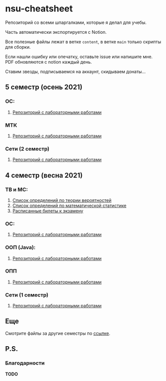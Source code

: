 # nsu-cheatsheet
Репозиторий со всеми шпаргалками, которые я делал для учебы.

Часть автоматически экспортируется с Notion.

Все полезные файлы лежат в ветке `content`, в ветке `main` только скрипты для сборки.

Если нашли ошибку или опечатку, оставьте issue или напишите мне. PDF обновляются с notion каждый день.

Ставим звезды, подписываемся на аккаунт, скидываем донаты...

## 5 семестр (осень 2021)
### ОС:
1. [Репозиторий с лабораторными работами](https://github.com/zpix1/nsu-tr-labs)

### МТК
1. [Репозиторий с лабораторными работами](https://github.com/zpix1/nsu-mtk-labs/)

### Сети (2 семестр)

1. [Репозиторий с лабораторными работами](https://github.com/zpix1/nsu-socket-labs/)

## 4 семестр (весна 2021)
### ТВ и МС:
1. [Список определений по теории вероятностей](https://raw.githubusercontent.com/zpix1/nsu-cheatsheet/content/NSU-PUBLIC/4%20семестр/ТВ%20и%20МС/Список%20по%20ТВ.pdf)
2. [Список определений по математической статистике](https://raw.githubusercontent.com/zpix1/nsu-cheatsheet/content/NSU-PUBLIC/4%20семестр/ТВ%20и%20МС/Список%20по%20МС.pdf)
3. [Расписанные билеты к экзамену](https://github.com/zpix1/nsu-cheatsheet/blob/content/NSU-PUBLIC/4%20%D1%81%D0%B5%D0%BC%D0%B5%D1%81%D1%82%D1%80/%D0%A2%D0%92%20%D0%B8%20%D0%9C%D0%A1/%D0%91%D0%B8%D0%BB%D0%B5%D1%82%D1%8B/%D0%91%D0%B8%D0%BB%D0%B5%D1%82%D1%8B.md)

### ОС:
1. [Репозиторий с лабораторными работами](https://github.com/zpix1/nsu-os-labs)

### ООП (Java):
1. [Репозиторий с лабораторными работами](https://github.com/zpix1/nsu-java-labs)

### ОПП
1. [Репозиторий с лабораторными работами](https://github.com/zpix1/nsu-opp-labs/)

### Сети (1 семестр)

1. [Репозиторий с лабораторными работами](https://github.com/zpix1/nsu-network-labs/)

## Еще
Смотрите файлы за другие семестры по [ссылке](https://github.com/zpix1/nsu-cheatsheet/blob/content/NSU-PUBLIC/NSU-PUBLIC.md).
## P.S.
### Благодарности
**TODO**
